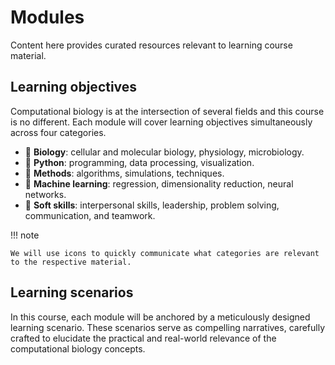 # Modules

Content here provides curated resources relevant to learning course material.

## Learning objectives

Computational biology is at the intersection of several fields and this course is no different.
Each module will cover learning objectives simultaneously across four categories.

-   🧫 **Biology**: cellular and molecular biology, physiology, microbiology.
-   🐍 **Python**: programming, data processing, visualization.
-   🧮 **Methods**: algorithms, simulations, techniques.
-   🤖 **Machine learning**: regression, dimensionality reduction, neural networks.
-   🤝 **Soft skills**: interpersonal skills, leadership, problem solving, communication, and teamwork.

!!! note

    We will use icons to quickly communicate what categories are relevant to the respective material.

## Learning scenarios

In this course, each module will be anchored by a meticulously designed learning scenario.
These scenarios serve as compelling narratives, carefully crafted to elucidate the practical and real-world relevance of the computational biology concepts.
